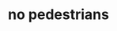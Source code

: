 ---
layout: symbols
title: no pedestrians
emoji: no_pedestrians
permalink: 🚷.html
image: assets/img/3moji/no_pedestrians.png
---